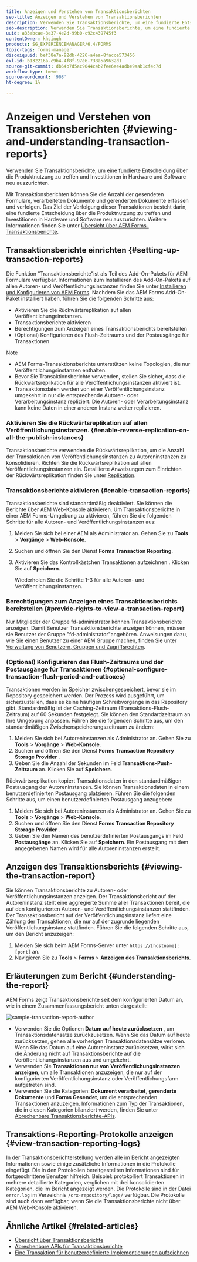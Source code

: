 ```yaml
---
title: Anzeigen und Verstehen von Transaktionsberichten
seo-title: Anzeigen und Verstehen von Transaktionsberichten
description: Verwenden Sie Transaktionsberichte, um eine fundierte Entscheidung über die Produktnutzung zu treffen und Investitionen in Hardware und Software neu auszurichten.
seo-description: Verwenden Sie Transaktionsberichte, um eine fundierte Entscheidung über die Produktnutzung zu treffen und Investitionen in Hardware und Software neu auszurichten.
uuid: a33abcae-8e37-4e2d-99b0-c92c439745f3
contentOwner: khsingh
products: SG_EXPERIENCEMANAGER/6.4/FORMS
topic-tags: forms-manager
discoiquuid: bef38e7a-92db-4226-a4ea-8facce573456
exl-id: b132216a-c9b4-4f8f-97e6-738a5a9632d1
source-git-commit: db64b7d5ac9044c4b2fee6ae4adbe9aab1cf4c7d
workflow-type: tm+mt
source-wordcount: '908'
ht-degree: 1%

---
```


# Anzeigen und Verstehen von Transaktionsberichten {#viewing-and-understanding-transaction-reports}

Verwenden Sie Transaktionsberichte, um eine fundierte Entscheidung über die Produktnutzung zu treffen und Investitionen in Hardware und Software neu auszurichten.

Mit Transaktionsberichten können Sie die Anzahl der gesendeten Formulare, verarbeiteten Dokumente und gerenderten Dokumente erfassen und verfolgen. Das Ziel der Verfolgung dieser Transaktionen besteht darin, eine fundierte Entscheidung über die Produktnutzung zu treffen und Investitionen in Hardware und Software neu auszurichten. Weitere Informationen finden Sie unter [Übersicht über AEM Forms-Transaktionsberichte](/help/forms/using/transaction-reports-overview.md).

## Transaktionsberichte einrichten  {#setting-up-transaction-reports}

Die Funktion &quot;Transaktionsberichte&quot;ist als Teil des Add-On-Pakets für AEM Formulare verfügbar. Informationen zum Installieren des Add-On-Pakets auf allen Autoren- und Veröffentlichungsinstanzen finden Sie unter [Installieren und Konfigurieren von AEM Forms](https://helpx.adobe.com/de/experience-manager/6-4/forms/using/installing-configuring-aem-forms-osgi.html). Nachdem Sie das AEM Forms Add-On-Paket installiert haben, führen Sie die folgenden Schritte aus:

* Aktivieren Sie die Rückwärtsreplikation auf allen Veröffentlichungsinstanzen.
* Transaktionsberichte aktivieren
* Berechtigungen zum Anzeigen eines Transaktionsberichts bereitstellen
* (Optional) Konfigurieren des Flush-Zeitraums und der Postausgänge für Transaktionen

>[!NOTE]
>
>* AEM Forms-Transaktionsberichte unterstützen keine Topologien, die nur Veröffentlichungsinstanzen enthalten.
>* Bevor Sie Transaktionsberichte verwenden, stellen Sie sicher, dass die Rückwärtsreplikation für alle Veröffentlichungsinstanzen aktiviert ist.
>* Transaktionsdaten werden von einer Veröffentlichungsinstanz umgekehrt in nur die entsprechende Autoren- oder Verarbeitungsinstanz repliziert. Die Autoren- oder Verarbeitungsinstanz kann keine Daten in einer anderen Instanz weiter replizieren.

>



### Aktivieren Sie die Rückwärtsreplikation auf allen Veröffentlichungsinstanzen. {#enable-reverse-replication-on-all-the-publish-instances}

Transaktionsberichte verwenden die Rückwärtsreplikation, um die Anzahl der Transaktionen von Veröffentlichungsinstanzen zu Autoreninstanzen zu konsolidieren. Richten Sie die Rückwärtsreplikation auf allen Veröffentlichungsinstanzen ein. Detaillierte Anweisungen zum Einrichten der Rückwärtsreplikation finden Sie unter [Replikation](/help/sites-deploying/replication.md).

### Transaktionsberichte aktivieren {#enable-transaction-reports}

Transaktionsberichte sind standardmäßig deaktiviert. Sie können die Berichte über AEM Web-Konsole aktivieren. Um Transaktionsberichte in einer AEM Forms-Umgebung zu aktivieren, führen Sie die folgenden Schritte für alle Autoren- und Veröffentlichungsinstanzen aus:

1. Melden Sie sich bei einer AEM als Administrator an. Gehen Sie zu **Tools** > **Vorgänge** > **Web-Konsole**.
1. Suchen und öffnen Sie den Dienst **Forms Transaction Reporting**.
1. Aktivieren Sie das Kontrollkästchen Transaktionen aufzeichnen . Klicken Sie auf **Speichern**.

   Wiederholen Sie die Schritte 1-3 für alle Autoren- und Veröffentlichungsinstanzen.

### Berechtigungen zum Anzeigen eines Transaktionsberichts bereitstellen {#provide-rights-to-view-a-transaction-report}

Nur Mitglieder der Gruppe fd-administrator können Transaktionsberichte anzeigen. Damit Benutzer Transaktionsberichte anzeigen können, müssen sie Benutzer der Gruppe &quot;fd-administrator&quot;angehören. Anweisungen dazu, wie Sie einen Benutzer zu einer AEM Gruppe machen, finden Sie unter [Verwaltung von Benutzern, Gruppen und Zugriffsrechten](/help/sites-administering/user-group-ac-admin.md).

### (Optional) Konfigurieren des Flush-Zeitraums und der Postausgänge für Transaktionen {#optional-configure-transaction-flush-period-and-outboxes}

Transaktionen werden im Speicher zwischengespeichert, bevor sie im Repository gespeichert werden. Der Prozess wird ausgeführt, um sicherzustellen, dass es keine häufigen Schreibvorgänge in das Repository gibt. Standardmäßig ist der Caching-Zeitraum (Transaktions-Flush-Zeitraum) auf 60 Sekunden festgelegt. Sie können den Standardzeitraum an Ihre Umgebung anpassen. Führen Sie die folgenden Schritte aus, um den standardmäßigen Zwischenspeicherungszeitraum zu ändern:

1. Melden Sie sich bei Autoreninstanzen als Administrator an. Gehen Sie zu **Tools** > **Vorgänge** > **Web-Konsole**.
1. Suchen und öffnen Sie den Dienst **Forms Transaction Repository Storage Provider** .
1. Geben Sie die Anzahl der Sekunden im Feld **Transaktions-Push-Zeitraum** an. Klicken Sie auf **Speichern**.

Rückwärtsreplikation kopiert Transaktionsdaten in den standardmäßigen Postausgang der Autoreninstanzen. Sie können Transaktionsdaten in einem benutzerdefinierten Postausgang platzieren. Führen Sie die folgenden Schritte aus, um einen benutzerdefinierten Postausgang anzugeben:

1. Melden Sie sich bei Autoreninstanzen als Administrator an. Gehen Sie zu **Tools** > **Vorgänge** > **Web-Konsole**.
1. Suchen und öffnen Sie den Dienst **Forms Transaction Repository Storage Provider** .
1. Geben Sie den Namen des benutzerdefinierten Postausgangs im Feld **Postausgänge** an. Klicken Sie auf **Speichern**. Ein Postausgang mit dem angegebenen Namen wird für alle Autoreninstanzen erstellt.

## Anzeigen des Transaktionsberichts {#viewing-the-transaction-report}

Sie können Transaktionsberichte zu Autoren- oder Veröffentlichungsinstanzen anzeigen. Der Transaktionsbericht auf der Autoreninstanz stellt eine aggregierte Summe aller Transaktionen bereit, die auf den konfigurierten Autoren- und Veröffentlichungsinstanzen stattfinden. Der Transaktionsbericht auf der Veröffentlichungsinstanz liefert eine Zählung der Transaktionen, die nur auf der zugrunde liegenden Veröffentlichungsinstanz stattfinden. Führen Sie die folgenden Schritte aus, um den Bericht anzuzeigen:

1. Melden Sie sich beim AEM Forms-Server unter `https://[hostname]:[port]` an.
1. Navigieren Sie zu **Tools** > **Forms** > **Anzeigen des Transaktionsberichts**.

## Erläuterungen zum Bericht {#understanding-the-report}

AEM Forms zeigt Transaktionsberichte seit dem konfigurierten Datum an, wie in einem Zusammenfassungsbericht unten dargestellt:

![sample-transaction-report-author](assets/sample-transaction-report-author.png)

* Verwenden Sie die Optionen **Datum auf heute zurücksetzen** , um Transaktionsdatensätze zurückzusetzen. Wenn Sie das Datum auf heute zurücksetzen, gehen alle vorherigen Transaktionsdatensätze verloren. Wenn Sie das Datum auf eine Autoreninstanz zurücksetzen, wirkt sich die Änderung nicht auf Transaktionsberichte auf die Veröffentlichungsinstanzen aus und umgekehrt.
* Verwenden Sie **Transaktionen nur von Veröffentlichungsinstanzen anzeigen**, um alle Transaktionen anzuzeigen, die nur auf der konfigurierten Veröffentlichungsinstanz oder Veröffentlichungsfarm aufgetreten sind.
* Verwenden Sie die Kategorien: **Dokument verarbeitet**, **gerenderte Dokumente** und **Forms Gesendet**, um die entsprechenden Transaktionen anzuzeigen. Informationen zum Typ der Transaktionen, die in diesen Kategorien bilanziert werden, finden Sie unter [Abrechenbare Transaktionsberichte-APIs](/help/forms/using/transaction-reports-billable-apis.md).

## Transaktions-Reporting-Protokolle anzeigen {#view-transaction-reporting-logs}

In der Transaktionsberichterstellung werden alle im Bericht angezeigten Informationen sowie einige zusätzliche Informationen in die Protokolle eingefügt. Die in den Protokollen bereitgestellten Informationen sind für fortgeschrittene Benutzer hilfreich. Beispiel: protokolliert Transaktionen in mehrere detaillierte Kategorien, verglichen mit drei konsolidierten Kategorien, die im Bericht angezeigt werden. Die Protokolle sind in der Datei `error.log` im Verzeichnis `/crx-repository/logs/` verfügbar. Die Protokolle sind auch dann verfügbar, wenn Sie die Transaktionsberichte nicht über AEM Web-Konsole aktivieren.

## Ähnliche Artikel {#related-articles}

* [Übersicht über Transaktionsberichte](/help/forms/using/transaction-reports-overview.md)
* [Abrechenbare APIs für Transaktionsberichte](/help/forms/using/transaction-reports-billable-apis.md)
* [Eine Transaktion für benutzerdefinierte Implementierungen aufzeichnen](/help/forms/using/record-transaction-custom-implementation.md)
